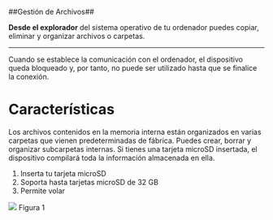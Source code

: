 ##Gestión de Archivos##

**Desde el explorador** del sistema operativo de tu ordenador puedes copiar, eliminar y organizar archivos o carpetas. 

--- 
Cuando se establece la comunicación con el ordenador, el dispositivo queda bloqueado y, por tanto, no puede ser utilizado hasta que se finalice la conexión.

Características
===============

Los archivos contenidos en la memoria interna están organizados en varias carpetas que vienen predeterminadas de fábrica. Puedes crear, borrar y organizar subcarpetas internas.
Si tienes una tarjeta microSD insertada, el dispositivo compilará toda la información almacenada en ella.

1. Inserta tu tarjeta microSD
2. Soporta hasta tarjetas microSD de 32 GB
3. Permite volar

![]('/imagenes/navegacion.jpg')
Figura 1


